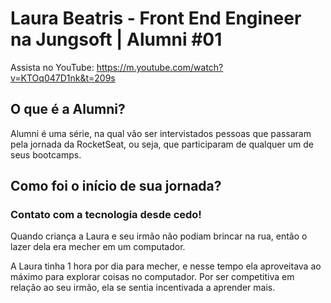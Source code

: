 <h1>Laura Beatris - Front End Engineer 
na Jungsoft | Alumni #01</h1>

Assista no YouTube: https://m.youtube.com/watch?v=KTOq047D1nk&t=209s

<h2>O que é a Alumni?</h2>

Alumni é uma série, na qual vão ser
intervistados pessoas que passaram pela
jornada da RocketSeat, ou seja, que
participaram de qualquer um de seus
bootcamps.

<h2>Como foi o início de sua jornada?</h2>

<h3>Contato com a tecnologia desde cedo!</h3>

Quando criança a Laura e seu irmão não 
podiam brincar na rua, então o 
lazer dela era mecher em um computador. 

A Laura tinha 1 hora por 
dia para mecher, e nesse tempo ela
aproveitava ao máximo para explorar
coisas no computador. Por ser 
competitiva em relação ao seu irmão,
ela se sentia incentivada a 
aprender mais.

